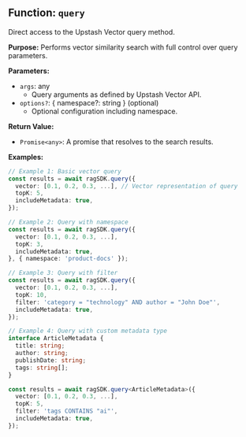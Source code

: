 ## Function: `query`

Direct access to the Upstash Vector query method.

**Purpose:**
Performs vector similarity search with full control over query parameters.

**Parameters:**

- `args`: any
  - Query arguments as defined by Upstash Vector API.
- `options?`: { namespace?: string } (optional)
  - Optional configuration including namespace.

**Return Value:**

- `Promise<any>`: A promise that resolves to the search results.

**Examples:**

```typescript
// Example 1: Basic vector query
const results = await ragSDK.query({
  vector: [0.1, 0.2, 0.3, ...], // Vector representation of query
  topK: 5,
  includeMetadata: true,
});

// Example 2: Query with namespace
const results = await ragSDK.query({
  vector: [0.1, 0.2, 0.3, ...],
  topK: 3,
  includeMetadata: true,
}, { namespace: 'product-docs' });

// Example 3: Query with filter
const results = await ragSDK.query({
  vector: [0.1, 0.2, 0.3, ...],
  topK: 10,
  filter: 'category = "technology" AND author = "John Doe"',
  includeMetadata: true,
});

// Example 4: Query with custom metadata type
interface ArticleMetadata {
  title: string;
  author: string;
  publishDate: string;
  tags: string[];
}

const results = await ragSDK.query<ArticleMetadata>({
  vector: [0.1, 0.2, 0.3, ...],
  topK: 5,
  filter: 'tags CONTAINS "ai"',
  includeMetadata: true,
});
```

